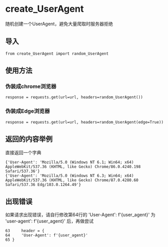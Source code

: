 # create_UserAgent
随机创建一个UserAgent，避免大量爬取时服务器拒绝

## 导入

    from create_UserAgent import random_UserAgent

## 使用方法
### 伪装成chrome浏览器

    response = requests.get(url=url, headers=random_UserAgent())


### 伪装成Edge浏览器

    response = requests.get(url=url, headers=random_UserAgent(edge=True))

## 返回的内容举例
直接返回一个字典

    {'User-Agent': 'Mozilla/5.0 (Windows NT 6.1; Win64; x64) AppleWebKit/537.36 (KHTML, like Gecko) Chrome/86.0.4240.198 Safari/537.36'}
    {'User-Agent': 'Mozilla/5.0 (Windows NT 6.3; Win64; x64) AppleWebKit/537.36 (KHTML, like Gecko) Chrome/87.0.4280.60 Safari/537.36 Edg/103.0.1264.49'}

## 出现错误
如果请求出现错误，请自行修改第64行的 'User-Agent': f'{user_agent}' 为 'user-agent': f'{user_agent}' 后，再做尝试

    63     header = {
    64     'User-Agent': f'{user_agent}'
    65 }
